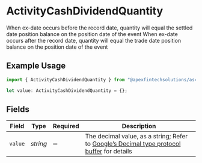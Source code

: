 # ActivityCashDividendQuantity

When ex-date occurs before the record date, quantity will equal the settled date position balance on the position date of the event When ex-date occurs after the record date, quantity will equal the trade date position balance on the position date of the event

## Example Usage

```typescript
import { ActivityCashDividendQuantity } from "@apexfintechsolutions/ascend-sdk/models/components";

let value: ActivityCashDividendQuantity = {};
```

## Fields

| Field                                                                                                                                                                                                              | Type                                                                                                                                                                                                               | Required                                                                                                                                                                                                           | Description                                                                                                                                                                                                        |
| ------------------------------------------------------------------------------------------------------------------------------------------------------------------------------------------------------------------ | ------------------------------------------------------------------------------------------------------------------------------------------------------------------------------------------------------------------ | ------------------------------------------------------------------------------------------------------------------------------------------------------------------------------------------------------------------ | ------------------------------------------------------------------------------------------------------------------------------------------------------------------------------------------------------------------ |
| `value`                                                                                                                                                                                                            | *string*                                                                                                                                                                                                           | :heavy_minus_sign:                                                                                                                                                                                                 | The decimal value, as a string; Refer to [Google’s Decimal type protocol buffer](https://github.com/googleapis/googleapis/blob/40203ca1880849480bbff7b8715491060bbccdf1/google/type/decimal.proto#L33) for details |